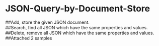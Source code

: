 # JSON-Query-by-Document-Store

##Add, store the given JSON document.<br>
##Search, find all JSON which have the same properties and values.<br>
##Delete, remove all JSON which have the same properties and values.<br>
##Attached 2 samples
